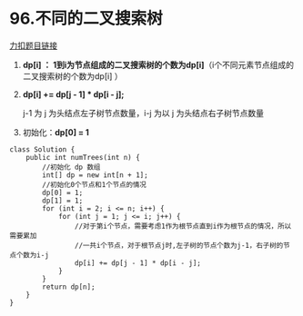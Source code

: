 # 96.不同的二叉搜索树



[力扣题目链接](https://leetcode.cn/problems/unique-binary-search-trees/description/)

1. **dp[i] ： 1到i为节点组成的二叉搜索树的个数为dp[i]**（i个不同元素节点组成的二叉搜索树的个数为dp[i] ）

2. **dp[i] += dp[j - 1] \* dp[i - j];**

   j-1 为 j 为头结点左子树节点数量，i-j 为以 j 为头结点右子树节点数量

3. 初始化：**dp[0] = 1**

```
class Solution {
    public int numTrees(int n) {
        //初始化 dp 数组
        int[] dp = new int[n + 1];
        //初始化0个节点和1个节点的情况
        dp[0] = 1;
        dp[1] = 1;
        for (int i = 2; i <= n; i++) {
            for (int j = 1; j <= i; j++) {
                //对于第i个节点，需要考虑1作为根节点直到i作为根节点的情况，所以需要累加
                //一共i个节点，对于根节点j时,左子树的节点个数为j-1，右子树的节点个数为i-j
                dp[i] += dp[j - 1] * dp[i - j];
            }
        }
        return dp[n];
    }
}
```